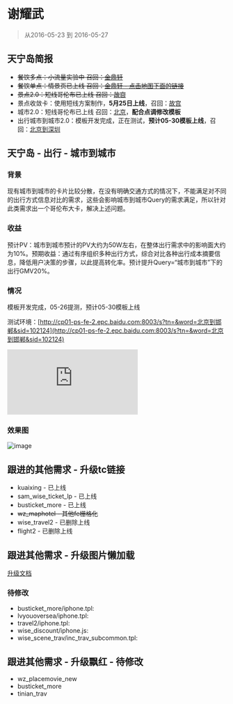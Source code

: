# 谢耀武

> 从2016-05-23 到 2016-05-27

## 天宁岛简报

* ~~餐饮多点：小流量实验中 召回：[金鼎轩](http://m.baidu.com/s?word=%E9%87%91%E9%BC%8E%E8%BD%A9&sid=104904)~~
* ~~餐饮单点：情景页已上线 召回：[金鼎轩 - 点击地图下面的链接](http://m.baidu.com/s?word=%E9%87%91%E9%BC%8E%E8%BD%A9&sid=104904)~~
* ~~景点2.0：短线哥伦布已上线 召回：[故宫](https://m.baidu.com/s?word=故宫&sid=104213)~~
* 景点收敛卡：使用短线方案制作，**5月25日上线**，召回：[故宫](https://m.baidu.com/ssid=fb07416b373367756361733f09/s?word=%E6%95%85%E5%AE%AB&sid=106555)
* 城市2.0：短线哥伦布已上线 召回：[北京](https://m.baidu.com/s?word=北京)，**配合点调修改模板**
* 出行城市到城市2.0：模板开发完成，正在测试，**预计05-30模板上线**，召回：[北京到深圳](http://cp01-ps-fe-2.epc.baidu.com:8003/s?word=%E5%8C%97%E4%BA%AC%E5%88%B0%E6%B7%B1%E5%9C%B3&sid=102124)

## 天宁岛 - 出行 - 城市到城市

### 背景

现有城市到城市的卡片比较分散，在没有明确交通方式的情况下，不能满足对不同的出行方式信息对比的需求，这些会影响城市到城市Query的需求满足，所以针对此类需求出一个哥伦布大卡，解决上述问题。

### 收益

预计PV：城市到城市预计的PV大约为50W左右，在整体出行需求中的影响面大约为10%。预期收益：通过有序组织多种出行方式，综合对比各种出行成本摘要信息，降低用户决策的步骤，以此提高转化率。预计提升Query=“城市到城市”下的出行GMV20%。

### 情况

模板开发完成，05-26提测，预计05-30模板上线

测试环境：[http://cp01-ps-fe-2.epc.baidu.com:8003/s?tn=&word=北京到邯郸&sid=102124](http://cp01-ps-fe-2.epc.baidu.com:8003/s?tn=&word=北京到邯郸&sid=102124) 

![img](http://s.jiathis.com/qrcode.php?url=http%3A%2F%2Fcp01-ps-fe-2.epc.baidu.com%3A8003%2Fs%3Ftn%3D%26word%3D%E5%8C%97%E4%BA%AC%E5%88%B0%E9%82%AF%E9%83%B8%26sid%3D102124)

### 效果图

![image](http://gitlab.baidu.com/psfe/ala-weeklyreport/uploads/58f5051ce7bc7dd49eced7b503123f1d/image.png)


## 跟进的其他需求 - 升级tc链接

* kuaixing - 已上线
* sam_wise_ticket_lp - 已上线
* busticket_more - 已上线
* ~~wz_maphotel - 其他fe栅格化~~
* wise_travel2 - 已删除上线
* flight2 - 已删除上线

## 跟进其他需求 - 升级图片懒加载

[升级文档](http://sfe.baidu.com/#/阿拉丁/无线网页搜索/模板性能优化/图片懒加载方案)

### 待修改

* busticket_more/iphone.tpl:
* lvyouoversea/iphone.tpl:
* travel2/iphone.tpl:
* wise_discount/iphone.js:
* wise_scene_trav/inc_trav_subcommon.tpl:


## 跟进其他需求 - 升级飘红 - 待修改

* wz_placemovie_new
* busticket_more
* tinian_trav

